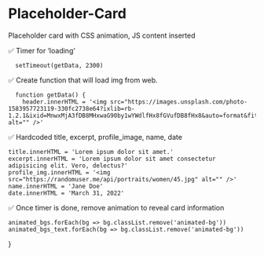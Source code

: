 # Placeholder-Card
Placeholder card with CSS animation, JS content inserted


✅ Timer for ‘loading’

      setTimeout(getData, 2300)


✅ Create function that will load img from web.

      function getData() {
        header.innerHTML = '<img src="https://images.unsplash.com/photo-1583957723119-330fc2738e64?ixlib=rb-              1.2.1&ixid=MnwxMjA3fDB8MHxwaG90by1wYWdlfHx8fGVufDB8fHx8&auto=format&fit=crop&w=1257&q=80" alt="" />'

✅ Hardcoded title, excerpt, profile_image, name, date

    title.innerHTML = 'Lorem ipsum dolor sit amet.'
    excerpt.innerHTML = 'Lorem ipsum dolor sit amet consectetur adipisicing elit. Vero, delectus?'
    profile_img.innerHTML = '<img src="https://randomuser.me/api/portraits/women/45.jpg" alt="" />'
    name.innerHTML = 'Jane Doe'
    date.innerHTML = 'March 31, 2022'

✅ Once timer is done, remove animation to reveal card information

    animated_bgs.forEach(bg => bg.classList.remove('animated-bg'))
    animated_bgs_text.forEach(bg => bg.classList.remove('animated-bg'))
}
